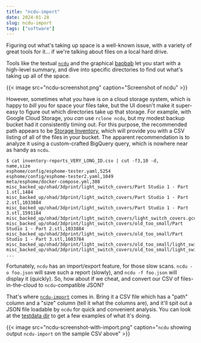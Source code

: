 ```yaml
---
title: "ncdu-import"
date: 2024-01-28
slug: ncdu-import
tags: ["software"]
---
```


Figuring out what's taking up space is a well-known issue, with a variety of
great tools for it... if we're talking about files on a local hard drive.

<!--more-->

Tools like the textual [`ncdu`] and the graphical
[baobab] let you start with a
high-level summary, and dive into specific directories to find out what's taking
up all of the space.

[`ncdu`]: https://dev.yorhel.nl/ncdu
[baobab]: https://wiki.gnome.org/Apps/DiskUsageAnalyzer

{{< image src="ncdu-screenshot.png"
    caption="Screenshot of ncdu" >}}

However, sometimes what you have is on a cloud storage system, which is happy to
*bill* you for space your files take, but the UI doesn't make it super-easy to
figure out which directories take up that storage. For example, with Google
Cloud Storage, you *can* use `rclone ncdu`, but my modest backup bucket had it
consistently timing out. For this purpose, the recommended path appears to be
[Storage Inventory], which will provide you with a CSV listing of all of the
files in your bucket.  The apparent recommendation is to analyze it using a
custom-crafted BigQuery query, which is nowhere near as handy as `ncdu`.

[Storage Inventory]: https://cloud.google.com/storage/docs/insights/inventory-reports

<!-- markdownlint-capture -->
<!-- markdownlint-disable MD013 -->
```text
$ cat inventory-reports_VERY_LONG_ID.csv | cut -f3,10 -d,
name,size
esphome/config/esphome-tester.yaml,5254
esphome/config/esphome-tester2.yaml,1049
meta/esphome/docker-compose.yml,308
misc_backed_up/ohad/3dprint/light_switch_covers/Part Studio 1 - Part 1.stl,1484
misc_backed_up/ohad/3dprint/light_switch_covers/Part Studio 1 - Part 2.stl,1033884
misc_backed_up/ohad/3dprint/light_switch_covers/Part Studio 1 - Part 3.stl,1591184
misc_backed_up/ohad/3dprint/light_switch_covers/light_switch_covers.gcode,919652
misc_backed_up/ohad/3dprint/light_switch_covers/old_too_small/Part Studio 1 - Part 2.stl,1033884
misc_backed_up/ohad/3dprint/light_switch_covers/old_too_small/Part Studio 1 - Part 3.stl,1603784
misc_backed_up/ohad/3dprint/light_switch_covers/old_too_small/light_switch_covers.ufp,142725
misc_backed_up/ohad/3dprint/light_switch_covers/old_too_small/light_switch_covers_gcode.ufp,627744
...
```
<!-- markdownlint-restore -->

Fortunately, `ncdu` has an import/export feature, for those slow scans. `ncdu -o
foo.json` will save such a report (slowly), and `ncdu -f foo.json` will display
it (quickly). So, how about if we cheat, and convert our CSV of
files-in-the-cloud to `ncdu`-compatible JSON?

That's where [`ncdu-import`] comes in.  Bring it a CSV file which has a "path"
column and a "size" column (tell it what the columns are), and it'll spit out a
JSON file loadable by `ncdu` for quick and convenient analysis. You can look at
the [testdata dir] to get a few examples of what it's doing.

[`ncdu-import`]: https://github.com/lutzky/ncdu-import
[testdata dir]: https://github.com/lutzky/ncdu-import/tree/main/testdata

{{< image src="ncdu-screenshot-with-import.png"
    caption="`ncdu` showing output `ncdu-import` on the sample CSV above" >}}
